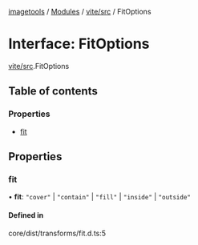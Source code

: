 [imagetools](../README.md) / [Modules](../modules.md) / [vite/src](../modules/vite_src.md) / FitOptions

# Interface: FitOptions

[vite/src](../modules/vite_src.md).FitOptions

## Table of contents

### Properties

- [fit](vite_src.FitOptions.md#fit)

## Properties

### fit

• **fit**: ``"cover"`` \| ``"contain"`` \| ``"fill"`` \| ``"inside"`` \| ``"outside"``

#### Defined in

core/dist/transforms/fit.d.ts:5
